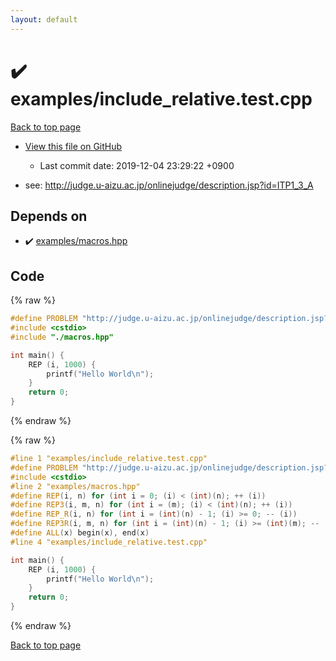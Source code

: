 ```yaml
---
layout: default
---
```


<!-- mathjax config similar to math.stackexchange -->
<script type="text/javascript" async
  src="https://cdnjs.cloudflare.com/ajax/libs/mathjax/2.7.5/MathJax.js?config=TeX-MML-AM_CHTML">
</script>
<script type="text/x-mathjax-config">
  MathJax.Hub.Config({
    TeX: { equationNumbers: { autoNumber: "AMS" }},
    tex2jax: {
      inlineMath: [ ['$','$'] ],
      processEscapes: true
    },
    "HTML-CSS": { matchFontHeight: false },
    displayAlign: "left",
    displayIndent: "2em"
  });
</script>

<script type="text/javascript" src="https://cdnjs.cloudflare.com/ajax/libs/jquery/3.4.1/jquery.min.js"></script>
<script src="https://cdn.jsdelivr.net/npm/jquery-balloon-js@1.1.2/jquery.balloon.min.js" integrity="sha256-ZEYs9VrgAeNuPvs15E39OsyOJaIkXEEt10fzxJ20+2I=" crossorigin="anonymous"></script>
<script type="text/javascript" src="../../assets/js/copy-button.js"></script>
<link rel="stylesheet" href="../../assets/css/copy-button.css" />


# :heavy_check_mark: examples/include_relative.test.cpp

<a href="../../index.html">Back to top page</a>

* <a href="{{ site.github.repository_url }}/blob/master/examples/include_relative.test.cpp">View this file on GitHub</a>
    - Last commit date: 2019-12-04 23:29:22 +0900


* see: <a href="http://judge.u-aizu.ac.jp/onlinejudge/description.jsp?id=ITP1_3_A">http://judge.u-aizu.ac.jp/onlinejudge/description.jsp?id=ITP1_3_A</a>


## Depends on

* :heavy_check_mark: <a href="../../library/examples/macros.hpp.html">examples/macros.hpp</a>


## Code

<a id="unbundled"></a>
{% raw %}
```cpp
#define PROBLEM "http://judge.u-aizu.ac.jp/onlinejudge/description.jsp?id=ITP1_3_A"
#include <cstdio>
#include "./macros.hpp"

int main() {
    REP (i, 1000) {
        printf("Hello World\n");
    }
    return 0;
}

```
{% endraw %}

<a id="bundled"></a>
{% raw %}
```cpp
#line 1 "examples/include_relative.test.cpp"
#define PROBLEM "http://judge.u-aizu.ac.jp/onlinejudge/description.jsp?id=ITP1_3_A"
#include <cstdio>
#line 2 "examples/macros.hpp"
#define REP(i, n) for (int i = 0; (i) < (int)(n); ++ (i))
#define REP3(i, m, n) for (int i = (m); (i) < (int)(n); ++ (i))
#define REP_R(i, n) for (int i = (int)(n) - 1; (i) >= 0; -- (i))
#define REP3R(i, m, n) for (int i = (int)(n) - 1; (i) >= (int)(m); -- (i))
#define ALL(x) begin(x), end(x)
#line 4 "examples/include_relative.test.cpp"

int main() {
    REP (i, 1000) {
        printf("Hello World\n");
    }
    return 0;
}

```
{% endraw %}

<a href="../../index.html">Back to top page</a>

